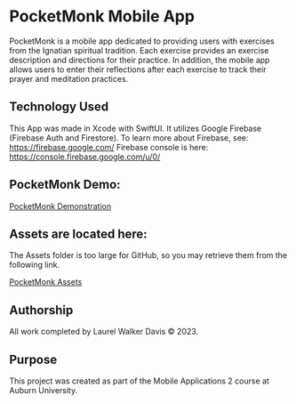 # PocketMonk Mobile App
PocketMonk is a mobile app dedicated to providing users with exercises from the Ignatian spiritual tradition. 
Each exercise provides an exercise description and directions for their practice. In addition, the mobile app
allows users to enter their reflections after each exercise to track their prayer and meditation practices.

## Technology Used
This App was made in Xcode with SwiftUI. It utilizes Google Firebase (Firebase Auth and Firestore).
To learn more about Firebase, see: https://firebase.google.com/
Firebase console is here: https://console.firebase.google.com/u/0/

## PocketMonk Demo:
[PocketMonk Demonstration](https://youtu.be/wQf95HUs0B8)

## Assets are located here:
The Assets folder is too large for GitHub, so you may retrieve them from the following link. 

[PocketMonk Assets](https://drive.google.com/drive/folders/1YpWkHMYVbOsI3xybDws4ltgVkDxc9nIm?usp=sharing)

## Authorship
All work completed by Laurel Walker Davis © 2023.

## Purpose
This project was created as part of the Mobile Applications 2 course at Auburn University.
